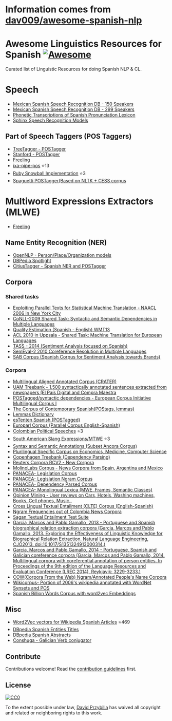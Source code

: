# Information comes from [dav009/awesome-spanish-nlp](https://github.com/dav009/awesome-spanish-nlp)
# Awesome Linguistics Resources for Spanish [![Awesome](https://cdn.rawgit.com/sindresorhus/awesome/d7305f38d29fed78fa85652e3a63e154dd8e8829/media/badge.svg)](https://github.com/sindresorhus/awesome)


Curated list of Linguistic Resources for doing Spanish NLP & CL.

# Speech

- [Mexican Spanish Speech Recognition DB - 150 Speakers](http://www.speechocean.com/en-ASR-Corpora/631.html)
- [Mexican Spanish Speech Recognition DB - 299 Speakers](http://www.speechocean.com/en-ASR-Corpora/603.html)
- [Phonetic Transcriptions of Spanish Pronunciation Lexicon](http://www.speechocean.com/en-Text-Corpora/692.html)
- [Sphinx Speech Recognition Models](http://www.speech.cs.cmu.edu/sphinx/models/hub4spanish_itesm/)

## Part of Speech Taggers (POS Taggers)
- [TreeTagger - POSTagger](http://www.cis.uni-muenchen.de/~schmid/tools/TreeTagger/)
- [Stanford - POSTagger](http://nlp.stanford.edu/software/tagger.shtml)
- [Freeling](http://nlp.lsi.upc.edu/freeling/)
- [ixa-pipe-pos](https://github.com/ixa-ehu/ixa-pipe-pos) :star:13
- [Ruby Snowball Implementation](https://github.com/MaG21/estem) :star:3
- [Spaguetti POSTagger(Based on NLTK +  CESS corpus](https://code.google.com/p/spaghetti-tagger/)

# Multiword Expressions  Extractors (MLWE)
- [Freeling](http://nlp.lsi.upc.edu/freeling/)

## Name Entity Recognition (NER)
- [OpenNLP - Person/Place/Organization models](http://opennlp.sourceforge.net/models-1.5/)
- [DBPedia Spotlight](https://github.com/dbpedia-spotlight/dbpedia-spotlight/)
- [CitiusTagger - Spanish NER and  POSTagger](http://gramatica.usc.es/pln/tools/CitiusTools.html)

## Corpora

### Shared tasks
- [Exploiting Parallel Texts for Statistical  Machine Translation -  NAACL 2006 in New York City](http://www.statmt.org/wmt06/shared-task/)
- [CoNLL-2009 Shared Task: Syntactic and Semantic Dependencies in Multiple Languages](http://ufal.mff.cuni.cz/conll2009-st/trial-data.html)
- [Quality Estimation (Spanish - English) WMT13](http://www.quest.dcs.shef.ac.uk/wmt13_qe.html)
- [ ACL 2010 in Uppsala - Shared Task: Machine Translation for European Languages](http://www.statmt.org/wmt10/translation-task.html)
- [TASS - 2014 (Sentiment Analysis focused on Spanish)](http://www.daedalus.es/TASS2014/tass2014.php)
- [SemEval-2 2010 Coreference Resolution in Multiple Languages](http://semeval2.fbk.eu/semeval2.php?location=tasks)
- [SAB Corpus (Spanish Corpus for Sentiment Analysis towards Brands)](http://sabcorpus.linkeddata.es/)

### Corpora
- [Multilingual Aligned Annotated Corpus (CRATER)](http://catalog.elra.info/product_info.php?products_id=636)
- [UAM Treebank - 1,500 syntactically annotated sentences extracted from newspapers (El País Digital and Compra Maestra](http://elvira.lllf.uam.es/~sandoval/UAMTreebank.html)
- [POSTagged/syntactic dependencies - European Corpus Initiative Multilingual Corpus I ](http://www.elsnet.org/resources/eciCorpus.html)
- [The Corpus of Contemporary Spanish(POStags, lemmas)](http://sfncorpora.uab.es/CQPweb/cea/)
- [Lemmas Dictionary](http://sfn.uab.es:8080/SFN/dictionary/dictionary-information-lemmas-and-expanded-forms)
- [esTenten Spanish (POSTagged) ](http://www.sketchengine.co.uk/documentation/wiki/Corpora/TenTen/esTenTen)
- [Europarl Corpus (Parallel Corpus English-Spanish)](http://www.statmt.org/europarl/)
- [Colombian Political Speeches](https://github.com/dav009/LatinamericanTextResources) :star:3
- [South American Slang Expressions/MTWE](https://github.com/dav009/LatinamericanTextResources) :star:3
- [Syntax and Semantic Annotations (Subset Ancora Corpus)](http://ufal.mff.cuni.cz/conll2009-st/trial/CoNLL2009-ST-Spanish-trial.zip)
- [Plurilingual Specific Corpus on Economics, Medicine, Computer Science](http://www.iula.upf.edu/corpus/corpusuk.htm)
- [Copenhagen  Treebank (Dependency Parsing)](http://code.google.com/p/copenhagen-dependency-treebank/)
- [Reuters Corpora RCV2 - New Corpora](http://trec.nist.gov/data/reuters/reuters.html)
- [MolinoLabs Corpus - News Corpora from Spain, Argentina and Mexico](http://www.molinolabs.com/corpus.html)
- [PANACEA- Legislation Corpus](http://panacea-lr.eu/en/info-for-researchers/data-sets/monolingual-corpora)
- [PANACEA- Legislation Ngram Corpus](http://panacea-lr.eu/en/info-for-researchers/data-sets/monolingual-corpora-n-grams/)
- [PANACEA- Dependency Parsed Corpus](http://panacea-lr.eu/en/info-for-researchers/data-sets/dependency-parsed-corpora/)
- [PANACEA- Monolingual Lexica (MWE, Frames, Semantic Classes)](http://panacea-lr.eu/en/info-for-researchers/data-sets/monolingual-lexica/)
- [Opinion Mining - User reviews on Cars, Hotels, Washing machines, Books, Cell phones, Music..](https://www.sfu.ca/~mtaboada/SFU_Review_Corpus.html)
- [Cross Lingual Textual Entailment (CLTE) Corpus (English-Spanish)](http://www.celct.it/resources.php?id_page=CLTE)
- [Ngram Frequencies out of Colombia News Corpora](http://ngrams.cavorite.com/datos/)
- [Sagan Textual Entailment Test Suite](http://www.investigacion.frc.utn.edu.ar/mslabs/~jcastillo/Sagan-test-suite/)
- [Garcia, Marcos and Pablo Gamallo, 2013 - Portuguese and Spanish biographical relation extraction corpora (Garcia, Marcos and Pablo Gamallo, 2013. Exploring the Effectiveness of Linguistic Knowledge for Biographical Relation Extraction. Natural Language Engineering, CJO2013. doi:10.1017/S1351324913000314.)](http://gramatica.usc.es/~marcos/corpora_nle.tgz)
- [Garcia, Marcos and Pablo Gamallo, 2014 - Portuguese, Spanish and Galician coreference corpora (Garcia, Marcos and Pablo Gamallo, 2014. Multilingual corpora with coreferential annotation of person entities. In Proceedings of the 9th edition of the Language Resources and Evaluation Conference (LREC 2014), Reykjavik: 3229-3233.)](http://gramatica.usc.es/~marcos/resources/corpora_coref.tar.bz2)
- [COW(Corpora From the Web) Ngram/Annotated People's Name Corpora ](http://hpsg.fu-berlin.de/cow/)
- [Wikicorpus- Portion of 2006's wikipedia annotated with WordNet Synsets and POS](http://www.cs.upc.edu/~nlp/wikicorpus/)
- [Spanish Billion Words Corpus with word2vec Embeddings](http://crscardellino.me/SBWCE/)


## Misc

- [Word2Vec vectors for Wikipedia Spanish Articles](https://github.com/idio/wiki2vec) :star:469
- [DBpedia Spanish Entities Titles](http://data.dws.informatik.uni-mannheim.de/dbpedia/2014/es/labels_es.nt.bz2)
- [DBpedia Spanish Abstracts](http://data.dws.informatik.uni-mannheim.de/dbpedia/2014/es/short_abstracts_es.nt.bz2)
- [Conshuga - Galician Verb conjugator](http://gramatica.usc.es/pln/tools/conjugador/download.html)

## Contribute

Contributions welcome! Read the [contribution guidelines](contributing.md) first.

## License

[![CC0](https://i.creativecommons.org/p/zero/1.0/88x31.png)](https://creativecommons.org/publicdomain/zero/1.0/)

To the extent possible under law, [David Przybilla](http://alejandro.pictures) has waived all copyright and related or neighboring rights to this work.

